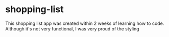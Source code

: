 # shopping-list
This shopping list app was created within 2 weeks of learning how to code.  Although it's not very functional, I was very proud of the styling
